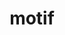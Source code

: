---
title: "motif"
layout: cache
categories: [package, develop]
meta: {"compilers": ["gcc@=11.4.0"], "num_specs": 7, "num_specs_by_stack": {"hep": 6, "root": 7}, "oss": ["ubuntu22.04"], "platforms": ["linux"], "stacks": ["hep", "root"], "targets": ["x86_64_v3"], "versions": ["2.3.8"]}
spec_details: [{"compiler": "gcc@=11.4.0", "hash": "7lcqyosl5oejo6j2pvne326bh2jcbjqg", "os": "ubuntu22.04", "platform": "linux", "size": "-", "stacks": ["hep", "root"], "target": "x86_64_v3", "variants": ["build_system=autotools", "patches=91e9301,f9e6efa"], "versions": ["2.3.8"]}, {"compiler": "gcc@=11.4.0", "hash": "agwnw7kt5kuonlipwok2zhd5jf4cyahj", "os": "ubuntu22.04", "platform": "linux", "size": "-", "stacks": ["hep", "root"], "target": "x86_64_v3", "variants": ["build_system=autotools", "patches=91e9301,f9e6efa"], "versions": ["2.3.8"]}, {"compiler": "gcc@=11.4.0", "hash": "eetjwwe5pm4auzdhalhnrrsa7j34b4hw", "os": "ubuntu22.04", "platform": "linux", "size": "-", "stacks": ["hep", "root"], "target": "x86_64_v3", "variants": ["build_system=autotools", "patches=91e9301,f9e6efa"], "versions": ["2.3.8"]}, {"compiler": "gcc@=11.4.0", "hash": "f7kq64gx3zkuvnixmldtizqpugyqn4op", "os": "ubuntu22.04", "platform": "linux", "size": "-", "stacks": ["hep", "root"], "target": "x86_64_v3", "variants": ["build_system=autotools", "patches=91e9301,f9e6efa"], "versions": ["2.3.8"]}, {"compiler": "gcc@=11.4.0", "hash": "prisiu76c46qxzcsvazt3naldhqfdh2p", "os": "ubuntu22.04", "platform": "linux", "size": "-", "stacks": ["root"], "target": "x86_64_v3", "variants": ["build_system=autotools", "patches=91e9301,f9e6efa"], "versions": ["2.3.8"]}, {"compiler": "gcc@=11.4.0", "hash": "txvl4ujtcw6yvyfeban4wykhxh6jaycz", "os": "ubuntu22.04", "platform": "linux", "size": "-", "stacks": ["hep", "root"], "target": "x86_64_v3", "variants": ["build_system=autotools", "patches=91e9301,f9e6efa"], "versions": ["2.3.8"]}, {"compiler": "gcc@=11.4.0", "hash": "yka3d3d55xapu646zx2ax4z7q6ksj2uk", "os": "ubuntu22.04", "platform": "linux", "size": "-", "stacks": ["hep", "root"], "target": "x86_64_v3", "variants": ["build_system=autotools", "patches=91e9301,f9e6efa"], "versions": ["2.3.8"]}]
---
